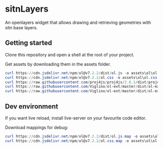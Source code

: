 # sitnLayers

An openlayers widget that allows drawing and retrieving geometries with sitn base layers.

## Getting started
Clone this repository and open a shell at the root of your project.

Get assets by downloading them in the assets folder.

```powershell
curl https://cdn.jsdelivr.net/npm/ol@v7.2.2/dist/ol.js -o assets\ol\ol.js
curl https://cdn.jsdelivr.net/npm/ol@v7.2.2/ol.css -o assets\ol\ol.css
curl https://raw.githubusercontent.com/proj4js/proj4js/2.8.1/dist/proj4.js -o assets\proj4\proj4.js
curl https://raw.githubusercontent.com/Viglino/ol-ext/master/dist/ol-ext.min.js -o assets\ol-ext\ol-ext.min.js
curl https://raw.githubusercontent.com/Viglino/ol-ext/master/dist/ol-ext.min.css -o assets\ol-ext\ol-ext.min.css
```

## Dev environment

If you want live reload, install live-server on your favourite code editor.

Download mappings for debug:

```powershell
curl https://cdn.jsdelivr.net/npm/ol@v7.2.2/dist/ol.js.map -o assets\ol\ol.js.map
curl https://cdn.jsdelivr.net/npm/ol@v7.2.2/ol.css.map -o assets\ol\ol.css.map
```
